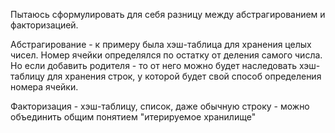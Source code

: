 Пытаюсь сформулировать для себя разницу между абстрагированием и факторизацией.

Абстрагирование - к примеру была хэш-таблица для хранения целых чисел. Номер ячейки определялся по остатку от деления самого числа. Но если добавить родителя - то от него можно будет наследовать хэш-таблицу для хранения строк, у которой будет свой способ определения номера ячейки.

Факторизация - хэш-таблицу, список, даже обычную строку - можно объединить общим понятием "итерируемое хранилище"